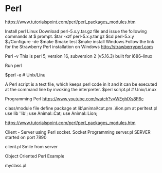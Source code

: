 

# Perl
https://www.tutorialspoint.com/perl/perl_packages_modules.htm

Install perl
Linux
Download perl-5.x.y.tar.gz file and issue the following commands at $ prompt.
$tar -xzf perl-5.x.y.tar.gz
$cd perl-5.x.y
$./Configure -de
$make
$make test
$make install
Windows
Follow the link for the Strawberry Perl installation on Windows http://strawberryperl.com

Perl -v 
This is perl 5, version 16, subversion 2 (v5.16.3) built for i686-linux 

Run perl


$perl  -e <perl code>           # Unix/Linu

A Perl script is a text file, which keeps perl code in it and it can be executed at the command line by invoking the interpreter.
$perl  script.pl          # Unix/Linux

Programming Perl
https://www.youtube.com/watch?v=WEghIXs8F6c

class/module file define package at lib\animal\cat.pm .\lion.pm
at perltest.pl
use lib 'lib';
use Animal::Cat;
use Animal::Lion;

https://www.tutorialspoint.com/perl/perl_packages_modules.htm

Client - Server using Perl socket.
Socket Programming
server.pl
SERVER started on port 7890

client.pl
Smile from server

Object Oriented Perl Example

myclass.pl


